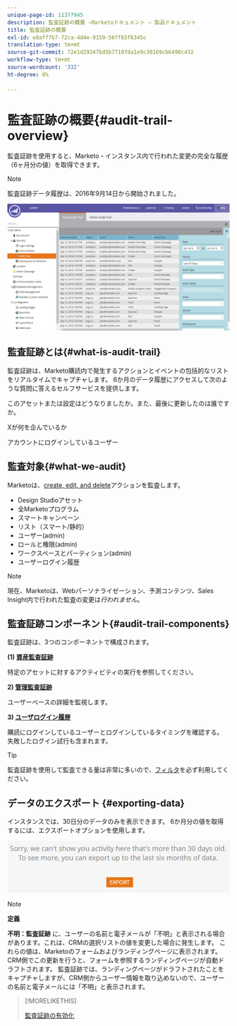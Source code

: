 ```yaml
---
unique-page-id: 11377945
description: 監査証跡の概要 —Marketoドキュメント — 製品ドキュメント
title: 監査証跡の概要
exl-id: e8aff7b7-72ca-4d4e-9159-56ff65f6345c
translation-type: tm+mt
source-git-commit: 72e1d29347bd5b77107da1e9c30169cb6490c432
workflow-type: tm+mt
source-wordcount: '332'
ht-degree: 0%

---
```


# 監査証跡の概要{#audit-trail-overview}

監査証跡を使用すると、Marketo・インスタンス内で行われた変更の完全な履歴（6ヶ月分の値）を取得できます。

>[!NOTE]
>
>監査証跡データ履歴は、2016年9月14日から開始されました。

![](assets/one.png)

## 監査証跡とは{#what-is-audit-trail}

監査証跡は、Marketo購読内で発生するアクションとイベントの包括的なリストをリアルタイムでキャプチャします。 6か月のデータ履歴にアクセスして次のような質問に答えるセルフサービスを提供します。

このアセットまたは設定はどうなりましたか。また、最後に更新したのは誰ですか。

Xが何を企んでいるか

アカウントにログインしているユーザー

## 監査対象{#what-we-audit}

Marketoは、[create, edit, and delete](/help/marketo/product-docs/administration/audit-trail/change-details-in-audit-trail.md)アクションを監査します。

* Design Studioアセット
* 全Marketoプログラム
* スマートキャンペーン
* リスト（スマート/静的）
* ユーザー(admin)
* ロールと権限(admin)
* ワークスペースとパーティション(admin)
* ユーザーログイン履歴

>[!NOTE]
>
>現在、Marketoは、Webパーソナライゼーション、予測コンテンツ、Sales Insight内で行われた監査の変更は&#x200B;_行われません_。

## 監査証跡コンポーネント{#audit-trail-components}

監査証跡は、3つのコンポーネントで構成されます。

**(1) [資産監査証跡](/help/marketo/product-docs/administration/audit-trail/change-details-in-audit-trail.md#asset-audit-trail)**

特定のアセットに対するアクティビティの実行を参照してください。

**2) [管理監査証跡](/help/marketo/product-docs/administration/audit-trail/change-details-in-audit-trail.md#admin-audit-trail)**

ユーザーベースの詳細を監視します。

**3) [ユーザログイン履歴](/help/marketo/product-docs/administration/audit-trail/user-login-history.md)**

購読にログインしているユーザーとログインしているタイミングを確認する。 失敗したログイン試行も含まれます。

>[!TIP]
>
>監査証跡を使用して監査できる量は非常に多いので、[フィルタ](/help/marketo/product-docs/administration/audit-trail/filtering-in-audit-trail.md)を必ず利用してください。

## データのエクスポート {#exporting-data}

インスタンスでは、30日分のデータのみを表示できます。 6か月分の値を取得するには、エクスポートオプションを使用します。

![](assets/two.png)

>[!NOTE]
>
>**定義**
>
>**不明：監査証跡** に、ユーザーの名前と電子メールが「不明」と表示される場合があります。これは、CRMの選択リストの値を変更した場合に発生します。 これらの値は、Marketoのフォームおよびランディングページに表示されます。 CRM側でこの更新を行うと、フォームを参照するランディングページが自動ドラフトされます。 監査証跡では、ランディングページがドラフトされたことをキャプチャしますが、CRM側からユーザー情報を取り込めないので、ユーザーの名前と電子メールには「不明」と表示されます。

>[!MORELIKETHIS]
>
>[監査証跡の有効化](/help/marketo/product-docs/administration/audit-trail/enable-audit-trail.md)
